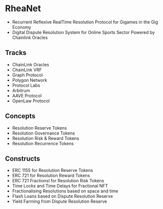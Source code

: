 # RheaNet
- Recurrent Reflexive RealTime Resolution Protocol for Gigames in the Gig Economy
- Digital Dispute Resolution System for Online Sports Sector Powered by Chainlink Oracles

## Tracks
- ChainLink Oracles
- ChainLink VRF
- Graph Protocol
- Polygon Network
- Protocol Labs
- Arbitrum
- AAVE Protocol
- OpenLaw Protocol

## Concepts
- Resolution Reserve Tokens
- Resolution Governance Tokens
- Resolution Risk & Reward Tokens
- Resolution Recurrence Tokens

## Constructs
- ERC 1155 for Resolution Reserve Tokens
- ERC 721 for Resolution Reward Tokens
- ERC 721 Fractionsl for Resolution Risk Tokens
- Time Locks and Time Delays for Fractional NFT
- Fractionalising Resolutions based on space and time
- Flash Loans based on Dispute Resolution Reserve
- Yield Farming from Dispute Resolution Reserve


## Reference Protocols
- https://github.com/smartcontractkit/chainlink
- https://docs.chain.link/docs/architecture-request-model
- https://docs.chain.link/docs/create-a-chainlinked-project
- https://blog.chain.link/chainlink-external-adapters-explained/
- https://chainlinkadapters.com/guides/link-chainlink-to-url-endpoint
- https://docs.chain.link/docs/intermediates-tutorial#introduction
- https://github.com/thodges-gh/CL-EA-Python-Template
- https://docs.chain.link/docs/running-a-chainlink-node
- https://blog.chain.link/build-and-use-external-adapters/
- https://chainlinkadapters.com/guides
- https://github.com/DAOfi/fungify_nft
- https://github.com/mapachurro/OpenLease
- https://github.com/openlawteam/OpenCourt
- https://billoflading.org/
- https://www.wired.com/1999/04/open-source-in-open-court/
- https://developer.offchainlabs.com/docs/contract_deployment
- https://media.consensys.net/opencourt-legally-enforceable-blockchain-based-arbitration-3d7147dbb56f

## Connected Context
- https://www.cfr.org/backgrounder/how-are-trade-disputes-resolved
